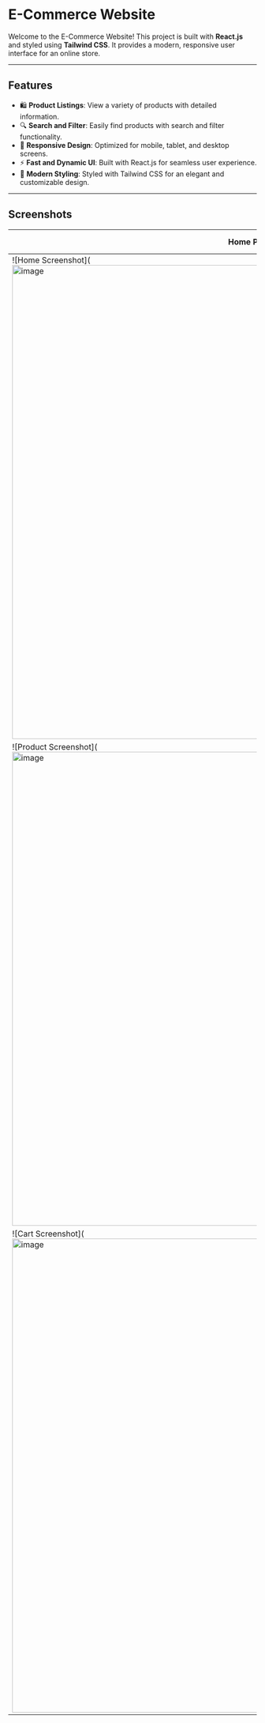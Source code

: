 # E-Commerce Website

Welcome to the E-Commerce Website! This project is built with **React.js** and styled using **Tailwind CSS**. It provides a modern, responsive user interface for an online store.

---

## Features

- 🛍️ **Product Listings**: View a variety of products with detailed information.
- 🔍 **Search and Filter**: Easily find products with search and filter functionality.
- 📱 **Responsive Design**: Optimized for mobile, tablet, and desktop screens.
- ⚡ **Fast and Dynamic UI**: Built with React.js for seamless user experience.
- 🎨 **Modern Styling**: Styled with Tailwind CSS for an elegant and customizable design.

---

## Screenshots

| Home Page | Collection Page | Cart Page |
|-----------|--------------|-----------|
| ![Home Screenshot](<img width="959" alt="image" src="https://github.com/user-attachments/assets/8a6d4b32-3739-4a03-9953-a47165551890">
| ![Product Screenshot](<img width="959" alt="image" src="https://github.com/user-attachments/assets/fd3c9426-7a0b-44ba-98c3-6f01f236a702">
| ![Cart Screenshot](<img width="959" alt="image" src="https://github.com/user-attachments/assets/f7c2d614-4c7c-41ab-a1ec-bc34d236aa74">


